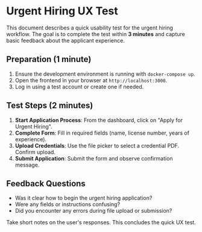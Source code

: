 # Urgent Hiring UX Test

This document describes a quick usability test for the urgent hiring workflow. The goal is to complete the test within **3 minutes** and capture basic feedback about the applicant experience.

## Preparation (1 minute)
1. Ensure the development environment is running with `docker-compose up`.
2. Open the frontend in your browser at `http://localhost:3000`.
3. Log in using a test account or create one if needed.

## Test Steps (2 minutes)
1. **Start Application Process**: From the dashboard, click on "Apply for Urgent Hiring".
2. **Complete Form**: Fill in required fields (name, license number, years of experience).
3. **Upload Credentials**: Use the file picker to select a credential PDF. Confirm upload.
4. **Submit Application**: Submit the form and observe confirmation message.

## Feedback Questions
- Was it clear how to begin the urgent hiring application?
- Were any fields or instructions confusing?
- Did you encounter any errors during file upload or submission?

Take short notes on the user's responses. This concludes the quick UX test.
